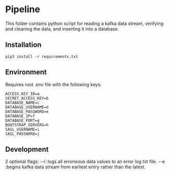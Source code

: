 # Pipeline

This folder contains python script for reading a kafka data stream, verifying and cleaning the data, and inserting it into a database.

## Installation

```console
pip3 install -r requirements.txt
```

## Environment

Requires root .env file with the following keys:

```
ACCESS_KEY_ID=a
SECRET_ACCESS_KEY=b
DATABASE_NAME=c
DATABASE_USERNAME=d
DATABASE_PASSWORD=e
DATABASE_IP=f
DATABASE_PORT=g
BOOTSTRAP_SERVERS=h
SASL_USERNAME=i
SASL_PASSWORD=j
```

## Development

2 optional flags:
--l :logs all erroneous data values to an error log txt file.
--e :begins kafka data stream from earliest entry rather than the latest.
